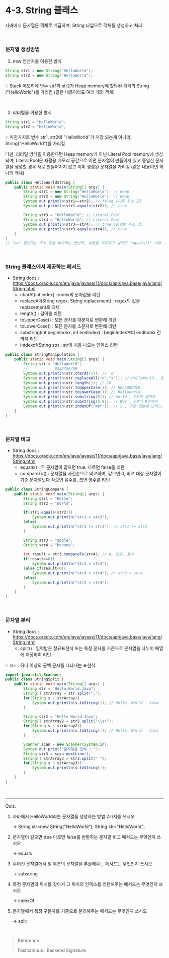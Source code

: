 # 4-3. String 클래스

자바에서 문자열은 객체로 취급하며, String 타입으로 객체를 생성하고 처리

<br/>

### 문자열 생성방법

1. new 연산자를 이용한 방식

```java
String str1 = new String("HelloWorld");
String str2 = new String("HelloWorld");
```

:bulb: Stack 메모리에 변수 str1과 str2가 Heap memory에 할당된 각각의 String ("HelloWorld")를 가리킴 (같은 내용이라도 여러 개의 객체)

<br/>

2. 리터럴을 이용한 방식

```java
String str1 = "HelloWorld";
String str2 = "HelloWorld";
```

:bulb: 마찬가지로 변수 str1, str2에 "HelloWorld"가 저장 되는게 아니라, String("HelloWorld")를 가리킴

다만, 리터럴 방식을 이용한다면 Heap memory가 아닌 Literal Pool memory에 생성되며, Literal Pool은 재활용 메모리 공간으로 어떤 문자열이 만들어져 있고 동일한 문자열을 생성할 경우 새로 만들어지지 않고 이미 생성된 문자열을 가리킴 (같은 내용이면 하나의 객체)

```java
public class HelloWorldString {
    public static void main(String[] args) {
        String str1 = new String("HelloWorld"); // Heap
        String str2 = new String("HelloWorld"); // Heap
        System.out.println(str1==str2); // false (다른 주소 값)
        System.out.println(str1.equals(str2)); // true

        String str3 = "HelloWorld"; // Literal Pool
        String str4 = "HelloWorld"; // Literal Pool
        System.out.println(str3==str4); // true (동일한 주소 값)
        System.out.println(str3.equals(str4)); // true
    }
}
// "==" 연산자는 주소 값을 비교하는 연산자, 내용을 비교하고 싶으면 "equals()" 사용
```

<br/>

### String 클래스에서 제공하는 메서드

- String docs : https://docs.oracle.com/en/java/javase/11/docs/api/java.base/java/lang/String.html
  - charAt(int index) : index의 문자값을 리턴
  - replaceAll(String regex, String replacement) : regex의 값을 replacement로 대체
  - length() : 길이를 리턴
  - toUpperCase() : 모든 문자를 대문자로 변환해 리턴
  - toLowerCase() : 모든 문자를 소문자로 변환해 리턴
  - substring(int beginIndex, int endIndex) : beginIndex부터 endIndex 전까지 리턴
  - intdexof(String str) : str이 처음 나오는 인덱스 리턴

```java
public class StringManipulation {
    public static void main(String[] args) {
        String str = "HelloWorld";
        //            0123456789
        System.out.println(str.charAt(1)); // 'e'
        System.out.println(str.replaceAll("o","x")); // HellxWxrld , 문자열이기에 하나라도 쌍따옴표 사용
        System.out.println(str.length()); // 10
        System.out.println(str.toUpperCase()); // HELLOWORLD
        System.out.println(str.toLowerCase()); // helloworld
        System.out.println(str.substring(5)); // World , 5부터 끝까지
        System.out.println(str.substring(5,8)); // Wor , 5부터 8전까지
        System.out.println(str.indexOf("Wor")); // 5 , 가장 첫번째 인덱스, 문자열이 없으면 -1
    }
}
```

<br/>

### 문자열 비교

- String docs : https://docs.oracle.com/en/java/javase/11/docs/api/java.base/java/lang/String.html
  - equals() : 두 문자열이 같으면 true, 다르면 false를 리턴
  - compareTo() : 문자열을 사전순으로 비교하며, 같으면 0, 비교 대상 문자열이 기준 문자열보다 작으면 음수를, 크면 양수를 리턴

```java
public class StringCompare {
    public static void main(String[] args) {
        String str1 = "Hello";
        String str2 = "World";

        if(str1.equals(str2)){
            System.out.println("str1 = str2");
        }else{
            System.out.println("str1 != str2"); // str1 != str2
        }

        String str3 = "apple";
        String str4 = "banana";
        
        int result = str3.compareTo(str4); // 0, 양수, 음수
        if(result==0){
            System.out.println("str3 = str4");
        }else if(result<0){
            System.out.println("str3 < str4"); // str3 < str4
        }else{
            System.out.println("str3 > str4");
        }
    }
}
```

<br/>

### 문자열 분리

- String docs : https://docs.oracle.com/en/java/javase/11/docs/api/java.base/java/lang/String.html
  - split() : 입력받은 정규표현식 또는 특정 문자를 기준으로 문자열을 나누어 배열에 저장하여 리턴

:bulb: \s+ : 하나 이상의 공백 문자를 나타내는 표현식

```java
import java.util.Scanner;
public class StringSplit {
    public static void main(String[] args) {
        String str = "Hello,World,Java";
        String[] strArray = str.split(",");
        for(String s : strArray){
            System.out.println(s.toString()); // Hello	World	Java
        }

        String str2 = "Hello World Java";
        String[] strArray2 = str2.split("\\s+");
        for(String s : strArray2){
            System.out.println(s.toString()); // Hello 	World	Java
        }

        Scanner scan = new Scanner(System.in);
        System.out.print("문자열을 입력 : ");
        String str3 = scan.nextLine();
        String[] strArray3 = str3.split(" ");
        for(String s : strArray3){
            System.out.println(s.toString());
        }
    }
}
```

<br/>

---

Quiz.

1. 자바에서 HelloWorld라는 문자열을 생성하는 방법 2가지를 쓰시오

   → String str=new String("HelloWorld"); String str="HelloWorld";

2. 문자열이 같으면 true 다르면 false를 반환하는 문자열 비교 메서드는 무엇인지 쓰시오

   → equals

3. 주어진 문자열에서 일 부분의 문자열을 추출해주는 메서드는 무엇인지 쓰시오

   → substring

4. 특정 문자열의 위치를 찾아서 그 위치의 인덱스를 리턴해주는 메서드는 무엇인지 쓰시오

   → indexOf

5. 문자열에서 특정 구분자를 기준으로 분리해주는 메서드는 무엇인지 쓰시오

   → split

<br/>

> Reference
>
> Fastcampus : Backend Signature